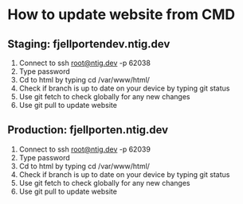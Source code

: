 # How to update website from CMD 

## Staging: fjellportendev.ntig.dev

1. Connect to ssh root@ntig.dev -p 62038
2. Type password
3. Cd to html by typing cd /var/www/html/
4. Check if branch is up to date on your device by typing git status
5. Use git fetch to check globally for any new changes
6. Use git pull to update website

## Production: fjellporten.ntig.dev

1. Connect to ssh root@ntig.dev -p 62039
2. Type password
3. Cd to html by typing cd /var/www/html/
4. Check if branch is up to date on your device by typing git status
5. Use git fetch to check globally for any new changes
6. Use git pull to update website

